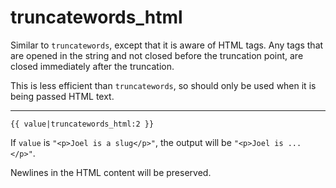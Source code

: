 # truncatewords_html

Similar to `truncatewords`, except that it is aware of HTML tags. Any tags that are opened in the string and not closed before the truncation point, are closed immediately after the truncation.

This is less efficient than `truncatewords`, so should only be used when it is being passed HTML text.

---

```htmldjango
{{ value|truncatewords_html:2 }}
```

If `value` is `"<p>Joel is a slug</p>"`, the output will be `"<p>Joel is ...</p>"`.

Newlines in the HTML content will be preserved.

